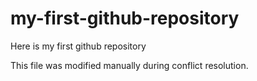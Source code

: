 # my-first-github-repository
Here is my first github repository

This file was modified manually during conflict resolution.